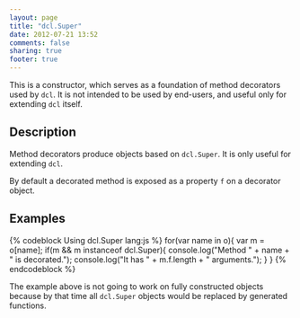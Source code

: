```yaml
---
layout: page
title: "dcl.Super"
date: 2012-07-21 13:52
comments: false
sharing: true
footer: true
---
```


This is a constructor, which serves as a foundation of method decorators used by `dcl`. It is not intended to be
used by end-users, and useful only for extending `dcl` itself.

## Description

Method decorators produce objects based on `dcl.Super`. It is only useful for extending `dcl`.

By default a decorated method is exposed as a property `f` on a decorator object.

## Examples

{% codeblock Using dcl.Super lang:js %}
for(var name in o){
  var m = o[name];
  if(m && m instanceof dcl.Super){
    console.log("Method " + name + " is decorated.");
    console.log("It has " + m.f.length + " arguments.");
  }
}
{% endcodeblock %}

The example above is not going to work on fully constructed objects because by that time all `dcl.Super` objects
would be replaced by generated functions.
